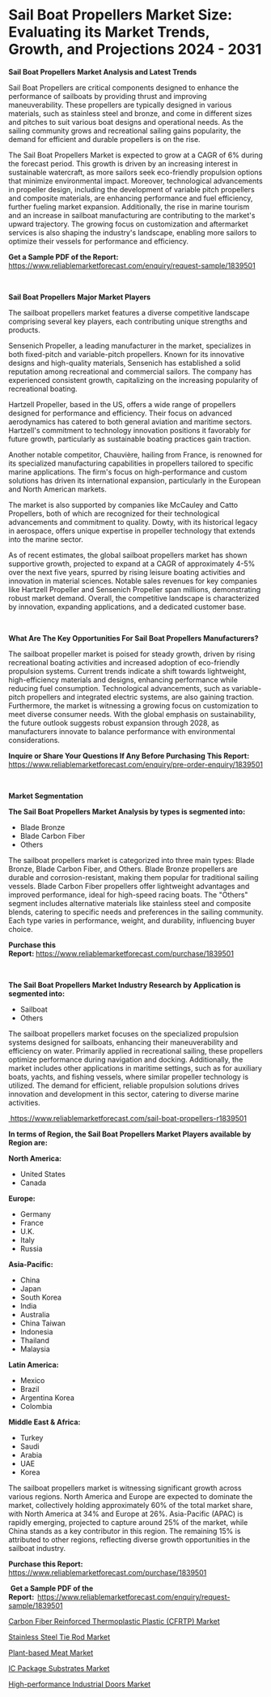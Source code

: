 <p><h1>Sail Boat Propellers Market Size: Evaluating its Market Trends, Growth, and Projections 2024 - 2031</h1></p><p><strong>Sail Boat Propellers Market Analysis and Latest Trends</strong></p>
<p><p>Sail Boat Propellers are critical components designed to enhance the performance of sailboats by providing thrust and improving maneuverability. These propellers are typically designed in various materials, such as stainless steel and bronze, and come in different sizes and pitches to suit various boat designs and operational needs. As the sailing community grows and recreational sailing gains popularity, the demand for efficient and durable propellers is on the rise.</p><p>The Sail Boat Propellers Market is expected to grow at a CAGR of 6% during the forecast period. This growth is driven by an increasing interest in sustainable watercraft, as more sailors seek eco-friendly propulsion options that minimize environmental impact. Moreover, technological advancements in propeller design, including the development of variable pitch propellers and composite materials, are enhancing performance and fuel efficiency, further fueling market expansion. Additionally, the rise in marine tourism and an increase in sailboat manufacturing are contributing to the market's upward trajectory. The growing focus on customization and aftermarket services is also shaping the industry's landscape, enabling more sailors to optimize their vessels for performance and efficiency.</p></p>
<p><strong>Get a Sample PDF of the Report:&nbsp;</strong> <a href="https://www.reliablemarketforecast.com/enquiry/request-sample/1839501?utm_campaign=1134&utm_medium=2&utm_source=Github&utm_content=ia&utm_term=19102024&utm_id=sail-boat-propellers">https://www.reliablemarketforecast.com/enquiry/request-sample/1839501</a></p>
<p>&nbsp;</p>
<p><strong>Sail Boat Propellers Major Market Players</strong></p>
<p><p>The sailboat propellers market features a diverse competitive landscape comprising several key players, each contributing unique strengths and products.</p><p>Sensenich Propeller, a leading manufacturer in the market, specializes in both fixed-pitch and variable-pitch propellers. Known for its innovative designs and high-quality materials, Sensenich has established a solid reputation among recreational and commercial sailors. The company has experienced consistent growth, capitalizing on the increasing popularity of recreational boating.</p><p>Hartzell Propeller, based in the US, offers a wide range of propellers designed for performance and efficiency. Their focus on advanced aerodynamics has catered to both general aviation and maritime sectors. Hartzell's commitment to technology innovation positions it favorably for future growth, particularly as sustainable boating practices gain traction.</p><p>Another notable competitor, Chauvière, hailing from France, is renowned for its specialized manufacturing capabilities in propellers tailored to specific marine applications. The firm's focus on high-performance and custom solutions has driven its international expansion, particularly in the European and North American markets.</p><p>The market is also supported by companies like McCauley and Catto Propellers, both of which are recognized for their technological advancements and commitment to quality. Dowty, with its historical legacy in aerospace, offers unique expertise in propeller technology that extends into the marine sector.</p><p>As of recent estimates, the global sailboat propellers market has shown supportive growth, projected to expand at a CAGR of approximately 4-5% over the next five years, spurred by rising leisure boating activities and innovation in material sciences. Notable sales revenues for key companies like Hartzell Propeller and Sensenich Propeller span millions, demonstrating robust market demand. Overall, the competitive landscape is characterized by innovation, expanding applications, and a dedicated customer base.</p></p>
<p>&nbsp;</p>
<p><strong>What Are The Key Opportunities For Sail Boat Propellers Manufacturers?</strong></p>
<p><p>The sailboat propeller market is poised for steady growth, driven by rising recreational boating activities and increased adoption of eco-friendly propulsion systems. Current trends indicate a shift towards lightweight, high-efficiency materials and designs, enhancing performance while reducing fuel consumption. Technological advancements, such as variable-pitch propellers and integrated electric systems, are also gaining traction. Furthermore, the market is witnessing a growing focus on customization to meet diverse consumer needs. With the global emphasis on sustainability, the future outlook suggests robust expansion through 2028, as manufacturers innovate to balance performance with environmental considerations.</p></p>
<p><strong>Inquire or Share Your Questions If Any Before Purchasing This Report:</strong> <a href="https://www.reliablemarketforecast.com/enquiry/pre-order-enquiry/1839501?utm_campaign=1134&utm_medium=2&utm_source=Github&utm_content=ia&utm_term=19102024&utm_id=sail-boat-propellers">https://www.reliablemarketforecast.com/enquiry/pre-order-enquiry/1839501</a></p>
<p>&nbsp;</p>
<p><strong>Market Segmentation</strong></p>
<p><strong>The Sail Boat Propellers Market Analysis by types is segmented into:</strong></p>
<p><ul><li>Blade Bronze</li><li>Blade Carbon Fiber</li><li>Others</li></ul></p>
<p><p>The sailboat propellers market is categorized into three main types: Blade Bronze, Blade Carbon Fiber, and Others. Blade Bronze propellers are durable and corrosion-resistant, making them popular for traditional sailing vessels. Blade Carbon Fiber propellers offer lightweight advantages and improved performance, ideal for high-speed racing boats. The "Others" segment includes alternative materials like stainless steel and composite blends, catering to specific needs and preferences in the sailing community. Each type varies in performance, weight, and durability, influencing buyer choice.</p></p>
<p><strong>Purchase this Report:&nbsp;</strong><a href="https://www.reliablemarketforecast.com/purchase/1839501?utm_campaign=1134&utm_medium=2&utm_source=Github&utm_content=ia&utm_term=19102024&utm_id=sail-boat-propellers">https://www.reliablemarketforecast.com/purchase/1839501</a></p>
<p>&nbsp;</p>
<p><strong>The Sail Boat Propellers Market Industry Research by Application is segmented into:</strong></p>
<p><ul><li>Sailboat</li><li>Others</li></ul></p>
<p><p>The sailboat propellers market focuses on the specialized propulsion systems designed for sailboats, enhancing their maneuverability and efficiency on water. Primarily applied in recreational sailing, these propellers optimize performance during navigation and docking. Additionally, the market includes other applications in maritime settings, such as for auxiliary boats, yachts, and fishing vessels, where similar propeller technology is utilized. The demand for efficient, reliable propulsion solutions drives innovation and development in this sector, catering to diverse marine activities.</p></p>
<p><a href="https://www.reliablemarketforecast.com/sail-boat-propellers-r1839501?utm_campaign=1134&utm_medium=2&utm_source=Github&utm_content=ia&utm_term=19102024&utm_id=sail-boat-propellers">&nbsp;https://www.reliablemarketforecast.com/sail-boat-propellers-r1839501</a></p>
<p><strong>In terms of Region, the Sail Boat Propellers Market Players available by Region are:</strong></p>
<p>
    <p> <strong> North America: </strong>
        <ul>
            <li>United States</li>
            <li>Canada</li>
        </ul>
        </p> 
    <p> <strong> Europe: </strong>
        <ul>
            <li>Germany</li>
            <li>France</li>
            <li>U.K.</li>
            <li>Italy</li>
            <li>Russia</li>
        </ul>
        </p> 
    <p> <strong> Asia-Pacific: </strong>
        <ul>
            <li>China</li>
            <li>Japan</li>
            <li>South Korea</li>
            <li>India</li>
            <li>Australia</li>
            <li>China Taiwan</li>
            <li>Indonesia</li>
            <li>Thailand</li>
            <li>Malaysia</li>
        </ul>
        </p> 
    <p> <strong> Latin America: </strong>
        <ul>
            <li>Mexico</li>
            <li>Brazil</li>
            <li>Argentina Korea</li>
            <li>Colombia</li>
        </ul>
        </p> 
    <p> <strong> Middle East & Africa: </strong>
        <ul>
            <li>Turkey</li>
            <li>Saudi</li>
            <li>Arabia</li>
            <li>UAE</li>
            <li>Korea</li>
        </ul>
    </p>
    </p>
<p><p>The sailboat propellers market is witnessing significant growth across various regions. North America and Europe are expected to dominate the market, collectively holding approximately 60% of the total market share, with North America at 34% and Europe at 26%. Asia-Pacific (APAC) is rapidly emerging, projected to capture around 25% of the market, while China stands as a key contributor in this region. The remaining 15% is attributed to other regions, reflecting diverse growth opportunities in the sailboat industry.</p></p>
<p><strong>Purchase this Report: </strong><a href="https://www.reliablemarketforecast.com/purchase/1839501?utm_campaign=1134&utm_medium=2&utm_source=Github&utm_content=ia&utm_term=19102024&utm_id=sail-boat-propellers">https://www.reliablemarketforecast.com/purchase/1839501</a></p>
<p>&nbsp;<strong>Get a Sample PDF of the Report:&nbsp;&nbsp;</strong><a href="https://www.reliablemarketforecast.com/enquiry/request-sample/1839501?utm_campaign=1134&utm_medium=2&utm_source=Github&utm_content=ia&utm_term=19102024&utm_id=sail-boat-propellers">https://www.reliablemarketforecast.com/enquiry/request-sample/1839501</a></p>
<p><strong></strong></p>
<p><p><a href="https://github.com/karolinec5dqui/Market-Research-Report-List-1/blob/main/carbon-fiber-reinforced-thermoplastic-plastic-cfrtp-market.md?utm_campaign=1134&utm_medium=2&utm_source=Github&utm_content=ia&utm_term=19102024&utm_id=sail-boat-propellers">Carbon Fiber Reinforced Thermoplastic Plastic (CFRTP) Market</a></p><p><a href="https://issuu.com/reportprime-2/docs/stainless-steel-tie-rod-market-size_9f5174c9105848?utm_campaign=1134&utm_medium=2&utm_source=Github&utm_content=ia&utm_term=19102024&utm_id=sail-boat-propellers">Stainless Steel Tie Rod Market</a></p><p><a href="https://www.linkedin.com/pulse/plant-based-meat-spectrum-usage-patterns-sector-evolution-1uo8f?utm_campaign=1134&utm_medium=2&utm_source=Github&utm_content=ia&utm_term=19102024&utm_id=sail-boat-propellers">Plant-based Meat Market</a></p><p><a href="https://www.linkedin.com/pulse/emerging-technologies-reshaping-ic-package-substrates-yibxe?utm_campaign=1134&utm_medium=2&utm_source=Github&utm_content=ia&utm_term=19102024&utm_id=sail-boat-propellers">IC Package Substrates Market</a></p><p><a href="https://github.com/malika4dt4reta/Market-Research-Report-List-1/blob/main/high-performance-industrial-doors-market.md?utm_campaign=1134&utm_medium=2&utm_source=Github&utm_content=ia&utm_term=19102024&utm_id=sail-boat-propellers">High-performance Industrial Doors Market</a></p></p>